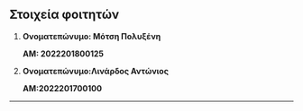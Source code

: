 ## Στοιχεία φοιτητών

 1. **Ονοματεπώνυμο: Μότση Πολυξένη** 

    **ΑΜ: 2022201800125** 

 2. **Ονοματεπώνυμο:Λινάρδος Αντώνιος** 

    **ΑΜ:2022201700100** 

---
